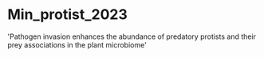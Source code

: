 # Min_protist_2023
'Pathogen invasion enhances the abundance of predatory protists and their prey associations in the plant microbiome'
